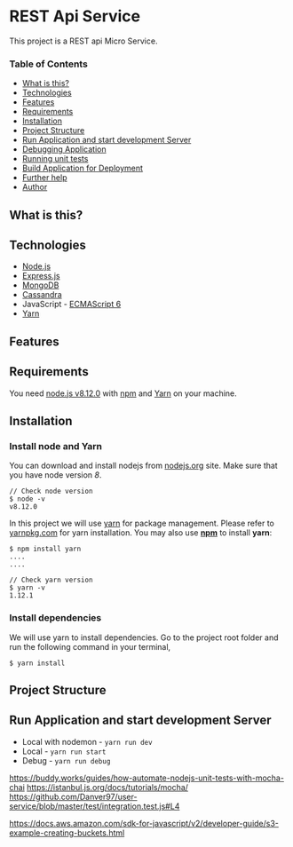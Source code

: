 # REST Api Service

This project is a REST api Micro Service.

### Table of Contents
* [What is this?](#what-is-this)
* [Technologies](#technologies)
* [Features](#features)
* [Requirements](#requirements)
* [Installation](#installation)
* [Project Structure](#structure)
* [Run Application and start development Server](#run-application-and-start-development-server)
* [Debugging Application](#debugging-Application)
* [Running unit tests](#running-unit-tests)
* [Build Application for Deployment](#build-application-for-deployment)
* [Further help](#further-help)
* [Author](#author)


## What is this?


## Technologies
* [Node.js](http://nodejs.org)
* [Express.js](https://expressjs.com/)
* [MongoDB](https://www.mongodb.com/)
* [Cassandra](http://cassandra.apache.org/)
* JavaScript - [ECMAScript 6](http://es6-features.org/#Constants)
* [Yarn](https://yarnpkg.com/lang/en/)

## Features

## Requirements
You need [node.js v8.12.0](http://nodejs.org) with [npm](http://npmjs.com) and [Yarn](https://yarnpkg.com/en/) on your machine.


## Installation
### Install node and Yarn
You can download and install nodejs from [nodejs.org](https://nodejs.org/en/) site. Make sure that you have node version *8*.

```
// Check node version 
$ node -v
v8.12.0

```

In this project we will use [yarn](https://yarnpkg.com/lang/en/) for package management. Please refer to [yarnpkg.com](https://yarnpkg.com/lang/en/docs/install/#mac-stable) for yarn installation. You may also use **[npm](https://www.npmjs.com/package/yarn)** to install **yarn**:

```
$ npm install yarn
....
....

// Check yarn version
$ yarn -v
1.12.1
```

### Install dependencies
We will use yarn to install dependencies. Go to the project root folder and run the following command in your terminal,

```
$ yarn install
```

## Project Structure

## Run Application and start development Server
* Local with nodemon - `yarn run dev`
* Local - `yarn run start`
* Debug - `yarn run debug`



https://buddy.works/guides/how-automate-nodejs-unit-tests-with-mocha-chai
https://istanbul.js.org/docs/tutorials/mocha/
https://github.com/Danver97/user-service/blob/master/test/integration.test.js#L4


https://docs.aws.amazon.com/sdk-for-javascript/v2/developer-guide/s3-example-creating-buckets.html

